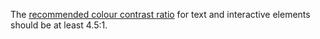 <p class="abstract" style="border-bottom:hidden">The <a href="http://www.w3.org/TR/UNDERSTANDING-WCAG20/visual-audio-contrast-contrast.html" rel="external">recommended colour contrast ratio</a> for text and interactive elements should be at least 4.5:1.</p>
